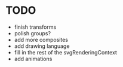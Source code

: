 # TODO

  
  - finish transforms
  - polish groups?
  - add more composites
  - add drawing language
  - fill in the rest of the svgRenderingContext
  - add animations
